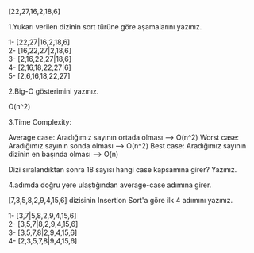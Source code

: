 [22,27,16,2,18,6]

1.Yukarı verilen dizinin sort türüne göre aşamalarını yazınız.

1- [22,27|16,2,18,6]  
2- [16,22,27|2,18,6]  
3- [2,16,22,27|18,6]  
4- [2,16,18,22,27|6]  
5- [2,6,16,18,22,27]

2.Big-O gösterimini yazınız.

O(n^2)

3.Time Complexity: 

Average case: Aradığımız sayının ortada olması --> O(n^2)
Worst case: Aradığımız sayının sonda olması --> O(n^2)
Best case: Aradığımız sayının dizinin en başında olması --> O(n)

Dizi sıralandıktan sonra 18 sayısı hangi case kapsamına girer? Yazınız.

4.adımda doğru yere ulaştığından average-case adımına girer.

[7,3,5,8,2,9,4,15,6] dizisinin Insertion Sort'a göre ilk 4 adımını yazınız.

1- [3,7|5,8,2,9,4,15,6]  
2- [3,5,7|8,2,9,4,15,6]  
3- [3,5,7,8|2,9,4,15,6]  
4- [2,3,5,7,8|9,4,15,6]